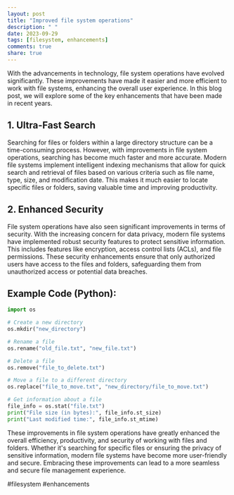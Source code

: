 ```yaml
---
layout: post
title: "Improved file system operations"
description: " "
date: 2023-09-29
tags: [filesystem, enhancements]
comments: true
share: true
---
```


With the advancements in technology, file system operations have evolved significantly. These improvements have made it easier and more efficient to work with file systems, enhancing the overall user experience. In this blog post, we will explore some of the key enhancements that have been made in recent years.

## 1. Ultra-Fast Search

Searching for files or folders within a large directory structure can be a time-consuming process. However, with improvements in file system operations, searching has become much faster and more accurate. Modern file systems implement intelligent indexing mechanisms that allow for quick search and retrieval of files based on various criteria such as file name, type, size, and modification date. This makes it much easier to locate specific files or folders, saving valuable time and improving productivity.

## 2. Enhanced Security

File system operations have also seen significant improvements in terms of security. With the increasing concern for data privacy, modern file systems have implemented robust security features to protect sensitive information. This includes features like encryption, access control lists (ACLs), and file permissions. These security enhancements ensure that only authorized users have access to the files and folders, safeguarding them from unauthorized access or potential data breaches.

## Example Code (Python):

```python
import os

# Create a new directory
os.mkdir("new_directory")

# Rename a file
os.rename("old_file.txt", "new_file.txt")

# Delete a file
os.remove("file_to_delete.txt")

# Move a file to a different directory
os.replace("file_to_move.txt", "new_directory/file_to_move.txt")

# Get information about a file
file_info = os.stat("file.txt")
print("File size (in bytes):", file_info.st_size)
print("Last modified time:", file_info.st_mtime)
```

These improvements in file system operations have greatly enhanced the overall efficiency, productivity, and security of working with files and folders. Whether it's searching for specific files or ensuring the privacy of sensitive information, modern file systems have become more user-friendly and secure. Embracing these improvements can lead to a more seamless and secure file management experience.

#filesystem #enhancements